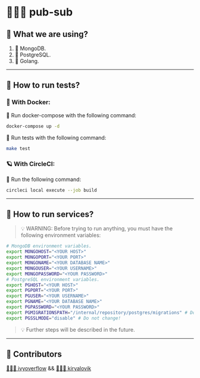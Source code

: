 # 🦹🏻‍♀️ pub-sub
## 🧪 What we are using?
1. 🍃 MongoDB.
2. 🐘 PostgreSQL.
3. 🐹 Golang.
---
## 📌 How to run tests?
### 🐳 With Docker:
🍨 Run docker-compose with the following command:
```bash
docker-compose up -d
```
🧁  Run tests with the following command:
```bash
make test
```
### 🪐 With CircleCI:
🍰  Run the following command:
```bash
circleci local execute --job build
```
---
## 📌 How to run services?

>💡 WARNING: Before trying to run anything, you must have the following environment variables:
```bash
# MongoDB environment variables.
export MONGOHOST="<YOUR HOST>"
export MONGOPORT="<YOUR PORT>"
export MONGONAME="<YOUR DATABASE NAME>"
export MONGOUSER="<YOUR USERNAME>"
export MONGOPASSWORD="<YOUR PASSWORD>"
# PostgreSQL environment variables.
export PGHOST="<YOUR HOST>"
export PGPORT="<YOUR PORT>"
export PGUSER="<YOUR USERNAME>"
export PGNAME="<YOUR DATABASE NAME>"
export PGPASSWORD="<YOUR PASSWORD>"
export PGMIGRATIONSPATH="/internal/repository/postgres/migrations" # Do not change!
export PGSSLMODE="disable" # Do not change!
```
> 💡 Further steps will be described in the future.
---
## 🚀 Contributors
[👨🏻‍🎓 ivyoverflow](https://github.com/ivyoverflow) &&  [👨🏻‍🚀 kiryalovik](https://github.com/kiryalovik)
